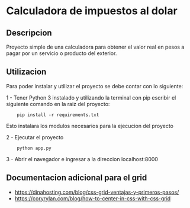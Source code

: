 # Calculadora de impuestos al dolar

## Descripcion

Proyecto simple de una calculadora para obtener el valor real en pesos a pagar por un servicio o producto del exterior.

## Utilizacion

Para poder instalar y utilizar el proyecto se debe contar con lo siguiente:

1 - Tener Python 3 instalado y utilizando la terminal con pip escribir el siguiente comando en la raiz del proyecto:

        pip install -r requirements.txt

Esto instalara los modulos necesarios para la ejecucion del proyecto

2 - Ejecutar el proyecto

        python app.py

3 - Abrir el navegador e ingresar a la direccion localhost:8000

## Documentacion adicional para el grid

- <https://dinahosting.com/blog/css-grid-ventajas-y-primeros-pasos/>
- <https://coryrylan.com/blog/how-to-center-in-css-with-css-grid>
